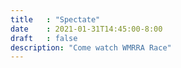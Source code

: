 ```yaml
---
title   : "Spectate"
date    : 2021-01-31T14:45:00-8:00
draft   : false
description: "Come watch WMRRA Race"
---
```

